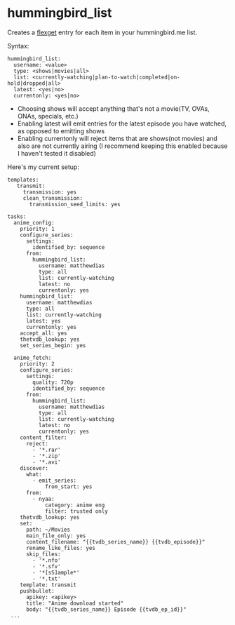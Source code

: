 # hummingbird_list
Creates a [flexget](http://flexget.com) entry for each item in your hummingbird.me list.

   Syntax:
   ```
   hummingbird_list:
     username: <value>
     type: <shows|movies|all>
     list: <currently-watching|plan-to-watch|completed|on-hold|dropped|all>
     latest: <yes|no>
     currentonly: <yes|no>
   ```
     
   - Choosing shows will accept anything that's not a movie(TV, OVAs, ONAs, specials, etc.)
   - Enabling latest will emit entries for the latest episode you have watched, as opposed to emitting shows
   - Enabling currentonly will reject items that are shows(not movies) and also are not currently airing (I recommend keeping this enabled because I haven't tested it disabled)
   
   Here's my current setup:
   ```
   templates:
      transmit:
        transmission: yes
        clean_transmission:
          transmission_seed_limits: yes

   tasks:
     anime_config:
       priority: 1
       configure_series:
         settings:
           identified_by: sequence
         from:
           hummingbird_list:
             username: matthewdias
             type: all
             list: currently-watching
             latest: no
             currentonly: yes
       hummingbird_list:
         username: matthewdias
         type: all
         list: currently-watching
         latest: yes
         currentonly: yes
       accept_all: yes
       thetvdb_lookup: yes
       set_series_begin: yes
   
     anime_fetch:
       priority: 2
       configure_series:
         settings:
           quality: 720p
           identified_by: sequence
         from:
           hummingbird_list:
             username: matthewdias
             type: all
             list: currently-watching
             latest: no
             currentonly: yes
       content_filter:
         reject:
           - '*.rar'
           - '*.zip'
           - '*.avi'
       discover:
         what:
           - emit_series:
               from_start: yes
         from:
           - nyaa:
               category: anime eng
               filter: trusted only
       thetvdb_lookup: yes
       set:
         path: ~/Movies
         main_file_only: yes
         content_filename: "{{tvdb_series_name}} {{tvdb_episode}}"
         rename_like_files: yes
         skip_files:
           - '*.nfo'
           - '*.sfv'
           - '*[sS]ample*'
           - '*.txt'
       template: transmit
       pushbullet:
         apikey: <apikey>
         title: "Anime download started"
         body: "{{tvdb_series_name}} Episode {{tvdb_ep_id}}"
    ...
   ```
